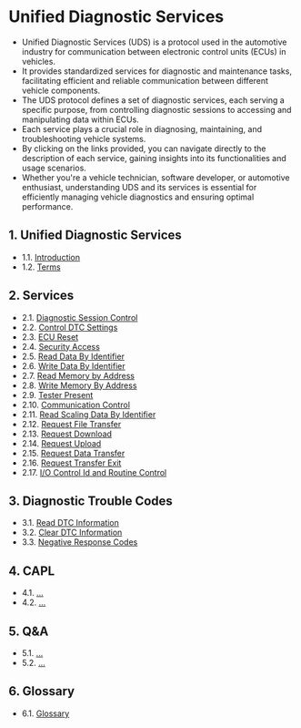 # Unified Diagnostic Services

- Unified Diagnostic Services (UDS) is a protocol used in the automotive industry for communication between electronic control units (ECUs) in vehicles.
- It provides standardized services for diagnostic and maintenance tasks, facilitating efficient and reliable communication between different vehicle components.
- The UDS protocol defines a set of diagnostic services, each serving a specific purpose, from controlling diagnostic sessions to accessing and manipulating data within ECUs.
- Each service plays a crucial role in diagnosing, maintaining, and troubleshooting vehicle systems.
- By clicking on the links provided, you can navigate directly to the description of each service, gaining insights into its functionalities and usage scenarios.
- Whether you're a vehicle technician, software developer, or automotive enthusiast, understanding UDS and its services is essential for efficiently managing vehicle diagnostics and ensuring optimal performance.

## 1. Unified Diagnostic Services

- 1.1. [Introduction](./mdBook/src/01_UDS/01_Introduction.md)
- 1.2. [Terms](./mdBook/src/01_UDS/02_Terms.md)

## 2. Services

- 2.1. [Diagnostic Session Control](./mdBook/src/02_Services/01_Diagnostic-Sessions-Control.md)
- 2.2. [Control DTC Settings](./mdBook/src/02_Services/02_Control-DTC-Settings.md)
- 2.3. [ECU Reset](./mdBook/src/02_Services/03_ECU-Reset.md)
- 2.4. [Security Access](./mdBook/src/02_Services/04_Security-Access.md)
- 2.5. [Read Data By Identifier](./mdBook/src/02_Services/05_Read-Data-by-Identifier.md)
- 2.6. [Write Data By Identifier](./mdBook/src/02_Services/06_Write-Data-by-Identifier.md)
- 2.7. [Read Memory by Address](./mdBook/src/02_Services/07_Read-Memory-by-Address.md)
- 2.8. [Write Memory By Address](./mdBook/src/02_Services/08_Write-Memory-by-Address.md)
- 2.9. [Tester Present](./mdBook/src/02_Services/10_Tester-Present.md)
- 2.10. [Communication Control](./mdBook/src/02_Services/11_Communication-Control.md)
- 2.11. [Read Scaling Data By Identifier](./mdBook/src/02_Services/12_Read-Scaling-Data-by-Identifier.md)
- 2.12. [Request File Transfer](./mdBook/src/02_Services/13_Request-File-Transfer.md)
- 2.13. [Request Download](./mdBook/src/02_Services/14_Request-Download.md)
- 2.14. [Request Upload](./mdBook/src/02_Services/15_Request-Upload.md)
- 2.15. [Request Data Transfer](./mdBook/src/02_Services/16_Request-Data-Transfer.md)
- 2.16. [Request Transfer Exit](./mdBook/src/02_Services/17_Request-Transfer-Exit.md)
- 2.17. [I/O Control Id and Routine Control](./mdBook/src/02_Services/18_IO-Control.md)

## 3. Diagnostic Trouble Codes

- 3.1. [Read DTC Information](./mdBook/src/03_DTC/01_Read-DTC-Information.md)
- 3.2. [Clear DTC Information](./mdBook/src/03_DTC/02_Clear-DTC-Information.md)
- 3.3. [Negative Response Codes](./mdBook/src/03_DTC/02_Negative-Response-Codes.md)

## 4. CAPL

- 4.1. [...](#)
- 4.2. [...](#)

## 5. Q&A

- 5.1. [...](#)
- 5.2. [...](#)

## 6. Glossary

- 6.1. [Glossary](./mdBook/src/06_Glossary/Glossary.md)
